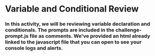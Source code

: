 # Variable and Conditional Review #

### In this activity, we will be reviewing variable declaration and conditionals. The prompts are included in the challenge-prompt.js file as comments. We've provided an html already linked to the javascript file that you can open to see your console logs and alerts. ###
